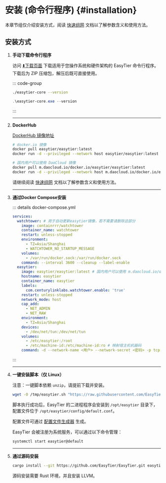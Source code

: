 # 安装 (命令行程序) {#installation}

本章节组仅介绍安装方式，阅读 [快速组网](/guide/network/fast-networking) 文档以了解参数含义和使用方法。

## 安装方式

1. **手动下载命令行程序**

   访问 [⬇️下载页面](./download) 下载适用于您操作系统和硬件架构的 EasyTier 命令行程序。下载后为 ZIP 压缩包，解压后既可直接使用。


    ::: code-group
    ```bash [Linux / MacOS / FreeBSD]
    ./easytier-core --version
    ```

    ```powershell [Windows]
    .\easytier-core.exe --version
    ```
    :::

    ---

2. **DockerHub**

   [DockerHub 镜像地址](https://hub.docker.com/r/easytier/easytier)

   ```sh [docker]
   # docker.io 镜像
   docker pull easytier/easytier:latest
   docker run -d --privileged --network host easytier/easytier:latest

   # 国内用户可以使用 DaoCloud 镜像
   docker pull m.daocloud.io/docker.io/easytier/easytier:latest
   docker run -d --privileged --network host m.daocloud.io/docker.io/easytier/easytier:latest
   ```

   请继续阅读 [快速组网](/guide/network/quick-networking) 文档以了解参数含义和使用方法。

   ---

3. **通过Docker Compose安装**

   ::: details docker-compose.yml

   ```yaml [docker-compose.yml]
   services:
     watchtower: # 用于自动更新easytier镜像，若不需要请删除这部分
       image: containrrr/watchtower
       container_name: watchtower
       restart: unless-stopped
       environment:
         - TZ=Asia/Shanghai
         - WATCHTOWER_NO_STARTUP_MESSAGE
       volumes:
         - /var/run/docker.sock:/var/run/docker.sock
       command: --interval 3600 --cleanup --label-enable
     easytier:
       image: easytier/easytier:latest # 国内用户可以使用 m.daocloud.io/docker.io/easytier/easytier:latest
       hostname: easytier
       container_name: easytier
       labels:
         com.centurylinklabs.watchtower.enable: 'true'
       restart: unless-stopped
       network_mode: host
       cap_add:
         - NET_ADMIN
         - NET_RAW
       environment:
         - TZ=Asia/Shanghai
       devices:
         - /dev/net/tun:/dev/net/tun
       volumes:
         - /etc/easytier:/root
         - /etc/machine-id:/etc/machine-id:ro # 映射宿主机机器码
       command: -d --network-name <用户> --network-secret <密码> -p tcp://public.easytier.cn:11010
   ```

   :::

   ---

4. **一键安装脚本（仅 Linux）**

   注意：一键脚本依赖 `unzip`，请提前下载并安装。

   ```bash
   wget -O /tmp/easytier.sh "https://raw.githubusercontent.com/EasyTier/EasyTier/main/script/install.sh" && sudo bash /tmp/easytier.sh install --gh-proxy https://ghfast.top/
   ```

   脚本执行成功后，EasyTier 的二进程程序会安装到 `/opt/easytier` 目录下，配置文件位于 `/opt/easytier/config/default.conf`。

   配置文件可通过 [配置文件生成器](https://easytier.cn/web/index.html#/config_generator) 生成。

   EasyTier 会被注册为系统服务，可以通过以下命令管理：

   ```bash
   systemctl start easytier@default
   ```

   ---

5. **通过源码安装**

   ```sh [cargo]
   cargo install --git https://github.com/EasyTier/EasyTier.git easytier
   ```

   源码安装需要 Rust 环境，并且安装 LLVM。

